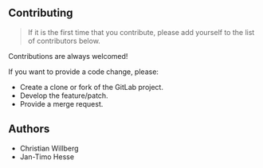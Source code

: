 ## Contributing
> If it is the first time that you contribute, please add yourself to the list
> of contributors below.

Contributions are always welcomed!

If you want to provide a code change, please:

* Create a clone or fork of the GitLab project.
* Develop the feature/patch.
* Provide a merge request.

## Authors
* Christian Willberg
* Jan-Timo Hesse
